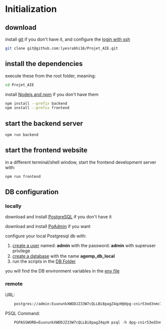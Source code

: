 # Initialization

## download

install [git](https://git-scm.com/book/en/v2/Getting-Started-Installing-Git) if you don't have it, and configure the [login with ssh](https://docs.github.com/en/authentication/connecting-to-github-with-ssh/adding-a-new-ssh-key-to-your-github-account)

```bash
git clone git@github.com:lyesrabhi16/Projet_AIE.git
```

## install the dependencies

execute these from the root folder, meaning:

```bash
cd Projet_AIE
```

install [Nodejs and npm](https://kinsta.com/blog/how-to-install-node-js/) if you don't have them

```bash
npm install --prefix backend
npm install --prefix frontend

```

## start the backend server

```bash
npm run backend
```

## start the frontend website

in a different terminal/shell window, start the frontend development server with:

```bash
npm run frontend
```

## DB configuration

### locally

download and install [PostgreSQL](https://www.postgresql.org/) if you don't have it

download and install [PgAdmin](https://www.pgadmin.org/) if you want

configure your local Postgresql db with:

1. [create a user](https://phoenixnap.com/kb/postgres-create-user) named: **admin** with the password: **admin** with superuser privilege
2. [create a database](https://phoenixnap.com/kb/postgres-create-database) with the name **agemp_db_local**
3. run the scripts in the [DB Folder](autres/DB/)

you will find the DB environment variables in the [env file](backend/.env)

### remote

URL:

```txt
    postgres://admin:EuununkXWDDJZ33W7cQLLBi8pagZ4qzH@dpg-cnir53ed3nmc73fm5eqg-a.frankfurt-postgres.render.com/agemp_db
```

PSQL Command:

```txt
    PGPASSWORD=EuununkXWDDJZ33W7cQLLBi8pagZ4qzH psql -h dpg-cnir53ed3nmc73fm5eqg-a.frankfurt-postgres.render.com -U admin agemp_db
```
